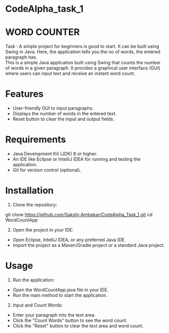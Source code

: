 # CodeAlpha_task_1
# WORD COUNTER

Task : A simple project for beginners is good to start. It can be built
using Swing in Java. Here, the application tells you the no of
words, the entered paragraph has.
</br>
This is a simple Java application built using Swing that counts the number of words in a given paragraph. It provides a graphical user interface (GUI) where users can input text and receive an instant word count.

# Features
- User-friendly GUI to input paragraphs.
- Displays the number of words in the entered text.
- Reset button to clear the input and output fields.

# Requirements
- Java Development Kit (JDK) 8 or higher.
- An IDE like Eclipse or IntelliJ IDEA for running and testing the application.
- Git for version control (optional).

# Installation
1. Clone the repository:

git clone https://github.com/Sakshi-Ambekar/CodeAlpha_Task_1.git
cd WordCountApp

2. Open the project in your IDE:
- Open Eclipse, IntelliJ IDEA, or any preferred Java IDE.
- Import the project as a Maven/Gradle project or a standard Java project.

# Usage
1. Run the application:

- Open the WordCountApp.java file in your IDE.
- Run the main method to start the application.

2. Input and Count Words:

- Enter your paragraph into the text area.
- Click the "Count Words" button to see the word count.
- Click the "Reset" button to clear the text area and word count.

